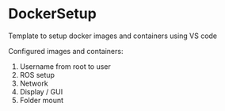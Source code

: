 # DockerSetup
 Template to setup docker images and containers using VS code
 
 Configured images and containers:
 1) Username from root to user
 2) ROS setup
 3) Network
 4) Display / GUI
 5) Folder mount
